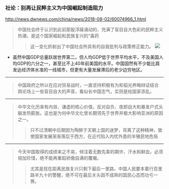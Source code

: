 ### 社论：别再让民粹主义为中国崛起制造阻力
http://news.dwnews.com/china/news/2018-08-02/60074966_1.html
>中国社会终于认识到此前那股浮躁涌动的、充满了盲目自大色彩的民粹主义热潮，是这个国家崛起和民族复兴的“毒药
>>这一变化折射出了中国社会所具有的自我批判与政策修正能力。
![](http://pic6.dwnews.net/20180802/4486a660ddbbeceb949e76e981175416_w.jpg)
- 虽然中国GDP总量跃居世界第二，但人均GDP低于世界平均水平，不及美国人均GDP的六分之一，甚至比不上40年前美国的水平。中国固然有不少能比肩发达经济体水准的一线城市，但更有大量发展滞后的老少边穷地区。
---
>中国政府之所以在应对贸易战时，一直坚持积极有为和韬光养晦辩证结合
>舆论场上一些盲目自大的声音，看似长中国志气，实则是给国家添乱。
---
>中华文化历来有内敛、谦虚的核心价值，反对自负、夜郎自大和暴发户式头脑发热膨胀。这也是为何中华文化曾长期领先于世界并极大影响亚洲的原因之一。
>>只不过清朝中后期因为陶醉于天朝上国的迷梦，背离了这种精神，致使国家发展渐渐落后于西方，在近代陷入内忧外患的半殖民地危局
---
>今天中国取得的成绩来之不易，倾注着无数先辈的期许、汗水和鲜血，必须倍加珍惜，绝不能再重蹈骄傲自满的覆辙。
>>尤其是现在距离民族复兴只剩下最后一里路，中国人民要本着行百里路半九十的警醒，绝不可在最后关头因不成熟的国民心态而功亏一篑。